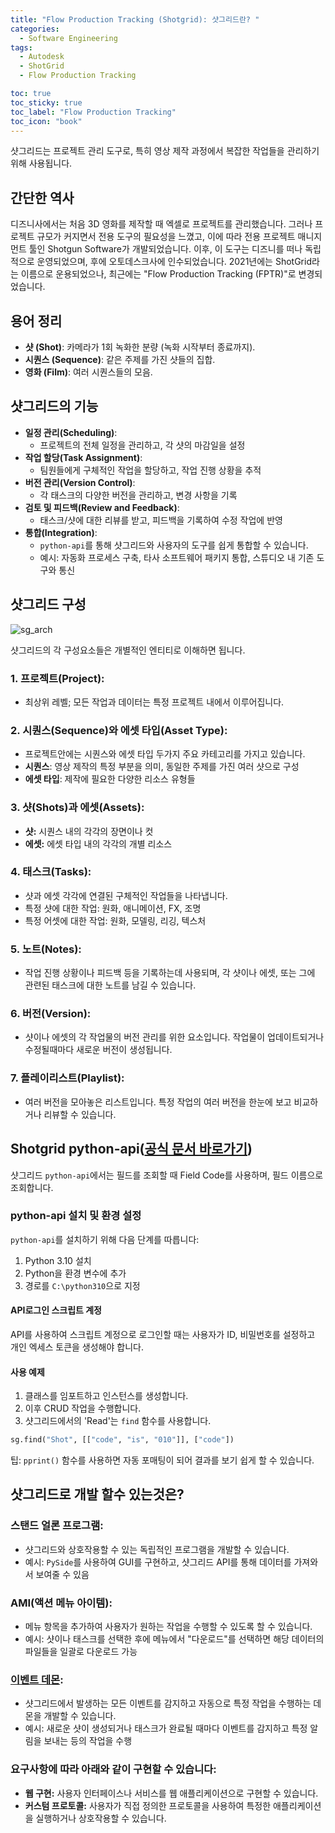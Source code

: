 ```yaml
---
title: "Flow Production Tracking (Shotgrid): 샷그리드란? "
categories:
  - Software Engineering
tags:
  - Autodesk
  - ShotGrid
  - Flow Production Tracking

toc: true
toc_sticky: true
toc_label: "Flow Production Tracking"
toc_icon: "book"
---
```

샷그리드는 프로젝트 관리 도구로, 특히 영상 제작 과정에서 복잡한 작업들을 관리하기위해 사용됩니다.

## 간단한 역사
디즈니사에서는 처음 3D 영화를 제작할 때 엑셀로 프로젝트를 관리했습니다. 그러나 프로젝트 규모가 커지면서 전용 도구의 필요성을 느꼈고, 이에 따라 전용 프로젝트 매니지먼트 툴인 Shotgun Software가 개발되었습니다. 이후, 이 도구는 디즈니를 떠나 독립적으로 운영되었으며, 후에 오토데스크사에 인수되었습니다. 2021년에는 ShotGrid라는 이름으로 운용되었으나, 최근에는 "Flow Production Tracking (FPTR)"로 변경되었습니다.

## 용어 정리
- **샷 (Shot)**: 카메라가 1회 녹화한 분량 (녹화 시작부터 종료까지).
- **시퀀스 (Sequence)**: 같은 주제를 가진 샷들의 집합.
- **영화 (Film)**: 여러 시퀀스들의 모음.

## 샷그리드의 기능
- **일정 관리(Scheduling)**:
    - 프로젝트의 전체 일정을 관리하고, 각 샷의 마감일을 설정
- **작업 할당(Task Assignment)**:
    - 팀원들에게 구체적인 작업을 할당하고, 작업 진행 상황을 추적
- **버전 관리(Version Control)**:
    - 각 태스크의 다양한 버전을 관리하고, 변경 사항을 기록
- **검토 및 피드백(Review and Feedback)**:
    - 태스크/샷에 대한 리뷰를 받고, 피드백을 기록하여 수정 작업에 반영
- **통합(Integration)**:
    - `python-api`를 통해 샷그리드와 사용자의 도구를 쉽게 통합할 수 있습니다.
    - 예시: 자동화 프로세스 구축, 타사 소프트웨어 패키지 통합, 스튜디오 내 기존 도구와 통신

## 샷그리드 구성
![sg_arch](https://i.ytimg.com/vi/q35LZv2YPJg/maxresdefault.jpg)

샷그리드의 각 구성요소들은 개별적인 엔티티로 이해하면 됩니다.
### 1. 프로젝트(Project):
- 최상위 레벨; 모든 작업과 데이터는 특정 프로젝트 내에서 이루어집니다.
### 2. 시퀀스(Sequence)와 에셋 타입(Asset Type):
- 프로젝트안에는 시퀀스와 에셋 타입 두가지 주요 카테고리를 가지고 있습니다.
- **시퀀스**: 영상 제작의 특정 부분을 의미, 동일한 주제를 가진 여러 샷으로 구성
- **에셋 타입**: 제작에 필요한 다양한 리소스 유형들
### 3. 샷(Shots)과 에셋(Assets):
- **샷:** 시퀀스 내의 각각의 장면이나 컷
- **에셋:** 에셋 타입 내의 각각의 개별 리소스

### 4. 태스크(Tasks):
- 샷과 에셋 각각에 연결된 구체적인 작업들을 나타냅니다.
- 특정 샷에 대한 작업: 원화, 애니메이션, FX, 조명
- 특정 어셋에 대한 작업: 원화, 모델링, 리깅, 텍스처

### 5. 노트(Notes):
- 작업 진행 상황이나 피드백 등을 기록하는데 사용되며, 각 샷이나 에셋, 또는 그에 관련된 태스크에 대한 노트를 남길 수 있습니다.

### 6. 버전(Version):
- 샷이나 에셋의 각 작업물의 버전 관리를 위한 요소입니다. 작업물이 업데이트되거나 수정될때마다 새로운 버전이 생성됩니다.

### 7. 플레이리스트(Playlist):
- 여러 버전을 모아놓은 리스트입니다. 특정 작업의 여러 버전을 한눈에 보고 비교하거나 리뷰할 수 있습니다.

## Shotgrid python-api([공식 문서 바로가기](https://developers.shotgridsoftware.com/python-api/index.html))
샷그리드 `python-api`에서는 필드를 조회할 때 Field Code를 사용하며, 필드 이름으로 조회합니다.

### python-api 설치 및 환경 설정
`python-api`를 설치하기 위해 다음 단계를 따릅니다:
1. Python 3.10 설치
2. Python을 환경 변수에 추가
3. 경로를 `C:\python310`으로 지정

#### API로그인 스크립트 계정
API를 사용하여 스크립트 계정으로 로그인할 때는 사용자가 ID, 비밀번호를 설정하고 개인 엑세스 토큰을 생성해야 합니다.

#### 사용 예제
1. 클래스를 임포트하고 인스턴스를 생성합니다.
2. 이후 CRUD 작업을 수행합니다.
3. 샷그리드에서의 'Read'는 `find` 함수를 사용합니다.

```python
sg.find("Shot", [["code", "is", "010"]], ["code"])
```
팁: `pprint()` 함수를 사용하면 자동 포매팅이 되어 결과를 보기 쉽게 할 수 있습니다.

## 샷그리드로 개발 할수 있는것은?
### 스탠드 얼론 프로그램:
  - 샷그리드와 상호작용할 수 있는 독립적인 프로그램을 개발할 수 있습니다.
  - 예시: `PySide`를 사용하여 GUI를 구현하고, 샷그리드 API를 통해 데이터를 가져와서 보여줄 수 있음

### AMI(액션 메뉴 아이템): 
  - 메뉴 항목을 추가하여 사용자가 원하는 작업을 수행할 수 있도록 할 수 있습니다.
  - 예시: 샷이나 태스크를 선택한 후에 메뉴에서 "다운로드"를 선택하면 해당 데이터의 파일들을 일괄로 다운로드 가능

### [이벤트 데몬](https://github.com/shotgunsoftware/shotgunEvents):
  - 샷그리드에서 발생하는 모든 이벤트를 감지하고 자동으로 특정 작업을 수행하는 데몬을 개발할 수 있습니다. 
  - 예시: 새로운 샷이 생성되거나 태스크가 완료될 때마다 이벤트를 감지하고 특정 알림을 보내는 등의 작업을 수행

### 요구사항에 따라 아래와 같이 구현할 수 있습니다:
- **웹 구현:** 사용자 인터페이스나 서비스를 웹 애플리케이션으로 구현할 수 있습니다.
- **커스텀 프로토콜:** 사용자가 직접 정의한 프로토콜을 사용하여 특정한 애플리케이션을 실행하거나 상호작용할 수 있습니다.


